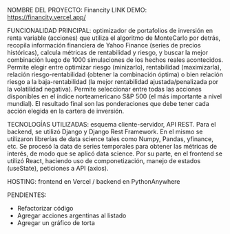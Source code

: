 NOMBRE DEL PROYECTO: Financity
LINK DEMO: https://financity.vercel.app/

FUNCIONALIDAD PRINCIPAL: optimizador de portafolios de inversión en renta variable (acciones) que utiliza el algoritmo de MonteCarlo por detrás,
recopila información financiera de Yahoo Finance (series de precios históricas), calcula métricas de rentabilidad y riesgo, y buscar la mejor
combinación luego de 1000 simulaciones de los hechos reales acontecidos. Permite elegir entre optimizar riesgo (minizarlo), rentabilidad (maximizarla),
relación riesgo-rentabilidad (obtener la combinación óptima) o bien relación riesgo a la baja-rentabilidad (la mejor rentabilidad ajustada/penalizada
por la volatilidad negativa). Permite seleccionar entre todas las acciones disponibles en el índice norteamericano
S&P 500 (el más importante a nivel mundial). El resultado final son las ponderaciones que debe tener cada acción elegida en la cartera de inversión.

TECNOLOGÍAS UTILIZADAS: esquema cliente-servidor, API REST. Para el backend, se utilizó Django y Django Rest Framework. En el mismo se utilizaron librerías de data science tales como
Numpy, Pandas, yfinance, etc. Se procesó la data de series temporales para obtener las métricas de interés, de modo que se aplicó data science.
Por su parte, en el frontend se utilizó React, haciendo uso de componetización, manejo de estados (useState), peticiones a API (axios).

HOSTING: frontend en Vercel / backend en PythonAnywhere

PENDIENTES:

- Refactorizar código
- Agregar acciones argentinas al listado
- Agregar un gráfico de torta
